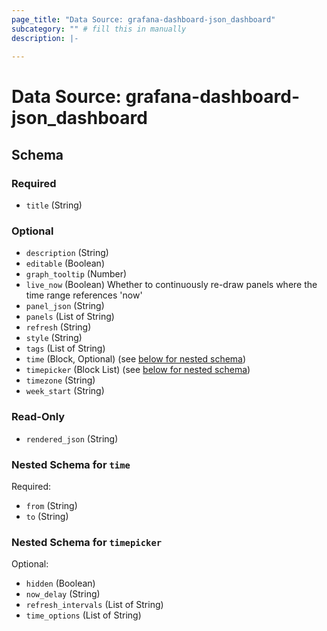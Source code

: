 ```yaml
---
page_title: "Data Source: grafana-dashboard-json_dashboard"
subcategory: "" # fill this in manually
description: |-
      
---
```


# Data Source: grafana-dashboard-json_dashboard





<!-- schema generated by tfplugindocs -->
## Schema

### Required

- `title` (String)

### Optional

- `description` (String)
- `editable` (Boolean)
- `graph_tooltip` (Number)
- `live_now` (Boolean) Whether to continuously re-draw panels where the time range references 'now'
- `panel_json` (String)
- `panels` (List of String)
- `refresh` (String)
- `style` (String)
- `tags` (List of String)
- `time` (Block, Optional) (see [below for nested schema](#nestedblock--time))
- `timepicker` (Block List) (see [below for nested schema](#nestedblock--timepicker))
- `timezone` (String)
- `week_start` (String)

### Read-Only

- `rendered_json` (String)

<a id="nestedblock--time"></a>
### Nested Schema for `time`

Required:

- `from` (String)
- `to` (String)


<a id="nestedblock--timepicker"></a>
### Nested Schema for `timepicker`

Optional:

- `hidden` (Boolean)
- `now_delay` (String)
- `refresh_intervals` (List of String)
- `time_options` (List of String)
